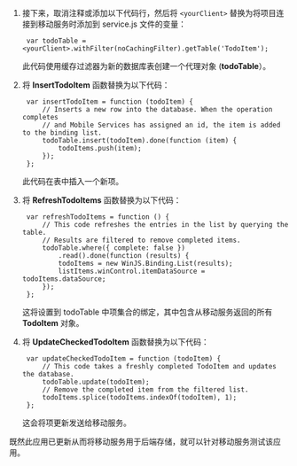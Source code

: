 ﻿

1. 接下来，取消注释或添加以下代码行，然后将 `<yourClient>` 替换为将项目连接到移动服务时添加到 service.js 文件的变量：

		var todoTable = <yourClient>.withFilter(noCachingFilter).getTable('TodoItem');

   	此代码使用缓存过滤器为新的数据库表创建一个代理对象 (**todoTable**）。 

3. 将 **InsertTodoItem** 函数替换为以下代码：

		var insertTodoItem = function (todoItem) {
		    // Inserts a new row into the database. When the operation completes
		    // and Mobile Services has assigned an id, the item is added to the binding list.
		    todoTable.insert(todoItem).done(function (item) {
		        todoItems.push(item);
		    });
		};

	此代码在表中插入一个新项。

3. 将 **RefreshTodoItems** 函数替换为以下代码：

        var refreshTodoItems = function () {
            // This code refreshes the entries in the list by querying the table.
            // Results are filtered to remove completed items.
            todoTable.where({ complete: false })
                .read().done(function (results) {
                todoItems = new WinJS.Binding.List(results);
                listItems.winControl.itemDataSource = todoItems.dataSource;
            });
        };

   	这将设置到 todoTable 中项集合的绑定，其中包含从移动服务返回的所有 **TodoItem** 对象。

4. 将 **UpdateCheckedTodoItem** 函数替换为以下代码：
        
        var updateCheckedTodoItem = function (todoItem) {
            // This code takes a freshly completed TodoItem and updates the database. 
            todoTable.update(todoItem);
            // Remove the completed item from the filtered list.
            todoItems.splice(todoItems.indexOf(todoItem), 1);
        };

   	这会将项更新发送给移动服务。

既然此应用已更新从而将移动服务用于后端存储，就可以针对移动服务测试该应用。

<!---HONumber=74-->